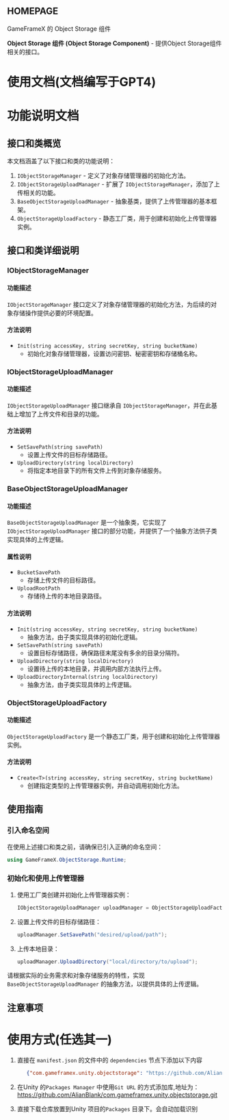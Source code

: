 ﻿## HOMEPAGE

GameFrameX 的 Object Storage 组件

**Object Storage 组件 (Object Storage Component)** - 提供Object Storage组件相关的接口。

# 使用文档(文档编写于GPT4)

# 功能说明文档

## 接口和类概览

本文档涵盖了以下接口和类的功能说明：

1. `IObjectStorageManager` - 定义了对象存储管理器的初始化方法。
2. `IObjectStorageUploadManager` - 扩展了 `IObjectStorageManager`，添加了上传相关的功能。
3. `BaseObjectStorageUploadManager` - 抽象基类，提供了上传管理器的基本框架。
4. `ObjectStorageUploadFactory` - 静态工厂类，用于创建和初始化上传管理器实例。

## 接口和类详细说明

### IObjectStorageManager

#### 功能描述

`IObjectStorageManager` 接口定义了对象存储管理器的初始化方法，为后续的对象存储操作提供必要的环境配置。

#### 方法说明

- `Init(string accessKey, string secretKey, string bucketName)`
    - 初始化对象存储管理器，设置访问密钥、秘密密钥和存储桶名称。

### IObjectStorageUploadManager

#### 功能描述

`IObjectStorageUploadManager` 接口继承自 `IObjectStorageManager`，并在此基础上增加了上传文件和目录的功能。

#### 方法说明

- `SetSavePath(string savePath)`
    - 设置上传文件的目标存储路径。
- `UploadDirectory(string localDirectory)`
    - 将指定本地目录下的所有文件上传到对象存储服务。

### BaseObjectStorageUploadManager

#### 功能描述

`BaseObjectStorageUploadManager` 是一个抽象类，它实现了 `IObjectStorageUploadManager` 接口的部分功能，并提供了一个抽象方法供子类实现具体的上传逻辑。

#### 属性说明

- `BucketSavePath`
    - 存储上传文件的目标路径。
- `UploadRootPath`
    - 存储待上传的本地目录路径。

#### 方法说明

- `Init(string accessKey, string secretKey, string bucketName)`
    - 抽象方法，由子类实现具体的初始化逻辑。
- `SetSavePath(string savePath)`
    - 设置目标存储路径，确保路径末尾没有多余的目录分隔符。
- `UploadDirectory(string localDirectory)`
    - 设置待上传的本地目录，并调用内部方法执行上传。
- `UploadDirectoryInternal(string localDirectory)`
    - 抽象方法，由子类实现具体的上传逻辑。

### ObjectStorageUploadFactory

#### 功能描述

`ObjectStorageUploadFactory` 是一个静态工厂类，用于创建和初始化上传管理器实例。

#### 方法说明

- `Create<T>(string accessKey, string secretKey, string bucketName)`
    - 创建指定类型的上传管理器实例，并自动调用初始化方法。

## 使用指南

### 引入命名空间

在使用上述接口和类之前，请确保已引入正确的命名空间：

```csharp
using GameFrameX.ObjectStorage.Runtime;
```

### 初始化和使用上传管理器

1. 使用工厂类创建并初始化上传管理器实例：
   ```csharp
   IObjectStorageUploadManager uploadManager = ObjectStorageUploadFactory.Create<YourCustomUploadManager>("your_access_key", "your_secret_key", "your_bucket_name");
   ```
2. 设置上传文件的目标存储路径：
   ```csharp
   uploadManager.SetSavePath("desired/upload/path");
   ```
3. 上传本地目录：
   ```csharp
   uploadManager.UploadDirectory("local/directory/to/upload");
   ```

请根据实际的业务需求和对象存储服务的特性，实现 `BaseObjectStorageUploadManager` 的抽象方法，以提供具体的上传逻辑。

## 注意事项

# 使用方式(任选其一)

1. 直接在 `manifest.json` 的文件中的 `dependencies` 节点下添加以下内容
   ```json
      {"com.gameframex.unity.objectstorage": "https://github.com/AlianBlank/com.gameframex.unity.objectstorage.git"}
    ```
2. 在Unity 的`Packages Manager` 中使用`Git URL` 的方式添加库,地址为：https://github.com/AlianBlank/com.gameframex.unity.objectstorage.git

3. 直接下载仓库放置到Unity 项目的`Packages` 目录下。会自动加载识别